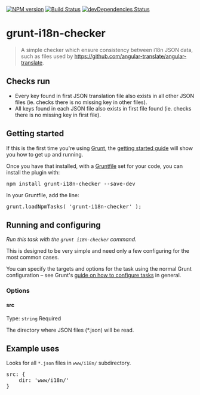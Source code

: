 [![NPM version](https://img.shields.io/npm/v/grunt-i18n-checker.svg)](https://npmjs.org/package/grunt-i18n-checker) [![Build Status](https://travis-ci.org/gbourel/grunt-i18n-checker.svg?branch=master)](https://travis-ci.org/gbourel/grunt-i18n-checker) [![devDependencies Status](https://david-dm.org/gbourel/grunt-i18n-checker/dev-status.svg)](https://david-dm.org/gbourel/grunt-i18n-checker?type=dev)

grunt-i18n-checker
====================

> A simple checker which ensure consistency between i18n JSON data, such as files used by https://github.com/angular-translate/angular-translate.

Checks run
----------

* Every key found in first JSON translation file also exists in all other JSON files (ie. checks there is no missing key in other files).
* All keys found in each JSON file also exists in first file found (ie. checks there is no missing key in first file).


Getting started
--------------------

If this is the first time you're using [Grunt](http://gruntjs.com/), the [getting started guide](http://gruntjs.com/getting-started) will show you how to get up and running.

Once you have that installed, with a [Gruntfile](http://gruntjs.com/sample-gruntfile) set for your code, you can install the plugin with:

<pre lang=shell>
npm install grunt-i18n-checker --save-dev
</pre>

In your Gruntfile, add the line:

<pre lang=js>
grunt.loadNpmTasks( 'grunt-i18n-checker' );
</pre>

Running and configuring
--------------------

_Run this task with the `grunt i18n-checker` command._

This is designed to be very simple and need only a few configuring for the most common cases.

You can specify the targets and options for the task using the normal Grunt configuration – see Grunt's [guide on how to configure tasks](http://gruntjs.com/configuring-tasks) in general.

### Options

#### src
Type: `string`
Required

The directory where JSON files (*.json) will be read.



Example uses
--------------------

Looks for all `*.json` files in `www/i18n/` subdirectory.

<pre lang=js>
src: {
    dir: 'www/i18n/'
}
</pre>
